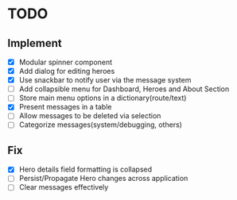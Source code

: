 # TODO

## Implement
- [x] Modular spinner component
- [x] Add dialog for editing heroes
- [x] Use snackbar to notify user via the message system
- [ ] Add collapsible menu for Dashboard, Heroes and About Section
- [ ] Store main menu options in a dictionary(route/text)
- [x] Present messages in a table
- [ ] Allow messages to be deleted via selection
- [ ] Categorize messages(system/debugging, others)

## Fix
- [x] Hero details field formatting is collapsed
- [ ] Persist/Propagate Hero changes across application
- [ ] Clear messages effectively
